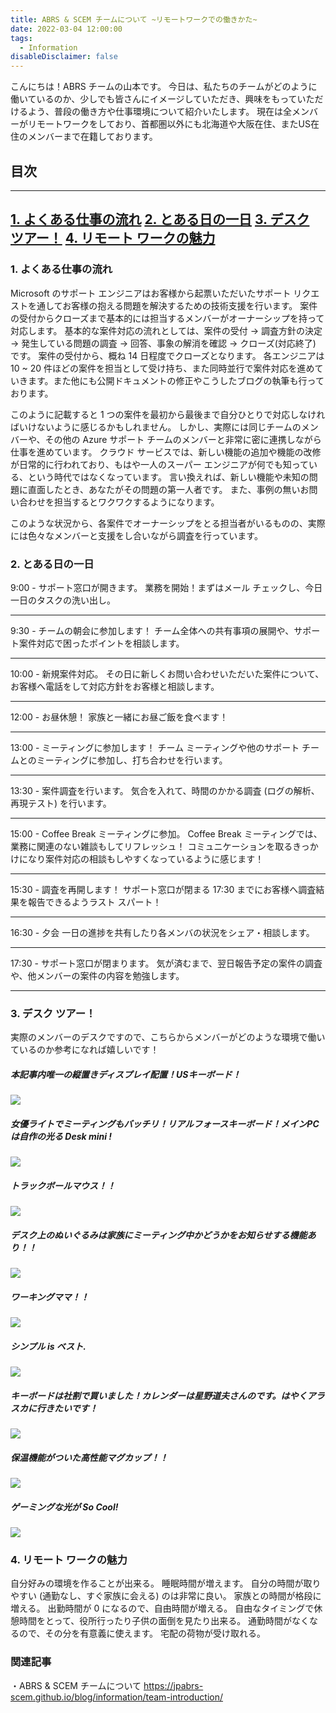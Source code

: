 ```yaml
---
title: ABRS & SCEM チームについて ~リモートワークでの働きかた~
date: 2022-03-04 12:00:00
tags:
  - Information
disableDisclaimer: false
---
```


<!-- more -->
こんにちは！ABRS チームの山本です。
今日は、私たちのチームがどのように働いているのか、少しでも皆さんにイメージしていただき、興味をもっていただけるよう、普段の働き方や仕事環境について紹介いたします。
現在は全メンバーがリモートワークをしており、首都圏以外にも北海道や大阪在住、またUS在住のメンバーまで在籍しております。


## 目次
-----------------------------------------------------------
[1. よくある仕事の流れ](#1)
[2. とある日の一日](#2)
[3. デスク ツアー！](#3)
[4. リモート ワークの魅力](#4)
-----------------------------------------------------------


### 1. よくある仕事の流れ<a id="1"></a>
Microsoft のサポート エンジニアはお客様から起票いただいたサポート リクエストを通してお客様の抱える問題を解決するための技術支援を行います。
案件の受付からクローズまで基本的には担当するメンバーがオーナーシップを持って対応します。
基本的な案件対応の流れとしては、案件の受付 → 調査方針の決定 → 発生している問題の調査 → 回答、事象の解消を確認 → クローズ(対応終了) です。
案件の受付から、概ね 14 日程度でクローズとなります。
各エンジニアは 10 ~ 20 件ほどの案件を担当として受け持ち、また同時並行で案件対応を進めていきます。また他にも公開ドキュメントの修正やこうしたブログの執筆も行っております。

このように記載すると 1 つの案件を最初から最後まで自分ひとりで対応しなければいけないように感じるかもしれません。
しかし、実際には同じチームのメンバーや、その他の Azure サポート チームのメンバーと非常に密に連携しながら仕事を進めています。
クラウド サービスでは、新しい機能の追加や機能の改修が日常的に行われており、もはや一人のスーパー エンジニアが何でも知っている、という時代ではなくなっています。
言い換えれば、新しい機能や未知の問題に直面したとき、あなたがその問題の第一人者です。
また、事例の無いお問い合わせを担当するとワクワクするようになります。

このような状況から、各案件でオーナーシップをとる担当者がいるものの、実際には色々なメンバーと支援をし合いながら調査を行っています。

### 2. とある日の一日 <a id="2"></a>

9:00 - サポート窓口が開きます。
業務を開始！まずはメール チェックし、今日一日のタスクの洗い出し。

-----------------------------------------------------------
9:30 - チームの朝会に参加します！
チーム全体への共有事項の展開や、サポート案件対応で困ったポイントを相談します。

-----------------------------------------------------------
10:00 - 新規案件対応。
その日に新しくお問い合わせいただいた案件について、お客様へ電話をして対応方針をお客様と相談します。

-----------------------------------------------------------
12:00 - お昼休憩！
家族と一緒にお昼ご飯を食べます！

-----------------------------------------------------------
13:00 - ミーティングに参加します！
チーム ミーティングや他のサポート チームとのミーティングに参加し、打ち合わせを行います。

-----------------------------------------------------------
13:30 - 案件調査を行います。
気合を入れて、時間のかかる調査 (ログの解析、再現テスト) を行います。

-----------------------------------------------------------
15:00 - Coffee Break ミーティングに参加。
Coffee Break ミーティングでは、業務に関連のない雑談もしてリフレッシュ！
コミュニケーションを取るきっかけになり案件対応の相談もしやすくなっているように感じます！

-----------------------------------------------------------
15:30 - 調査を再開します！
サポート窓口が閉まる 17:30 までにお客様へ調査結果を報告できるようラスト スパート！

-----------------------------------------------------------
16:30 - 夕会
一日の進捗を共有したり各メンバの状況をシェア・相談します。

-----------------------------------------------------------
17:30 - サポート窓口が閉まります。
気が済むまで、翌日報告予定の案件の調査や、他メンバーの案件の内容を勉強します。

-----------------------------------------------------------

### 3. デスク ツアー！<a id="3"></a>
実際のメンバーのデスクですので、こちらからメンバーがどのような環境で働いているのか参考になれば嬉しいです！

##### 本記事内唯一の縦置きディスプレイ配置！USキーボード！
![](https://user-images.githubusercontent.com/71251920/156648350-f0e85a1e-fe54-4866-8268-8914bc880362.png)

##### 女優ライトでミーティングもバッチリ！リアルフォースキーボード！メインPCは自作の光る Desk mini !
![](https://user-images.githubusercontent.com/71251920/156648359-3bdc08e5-c0f5-4b50-ae94-7e0aef791006.jpg)

##### トラックボールマウス！！
![](https://user-images.githubusercontent.com/71251920/156648360-81024452-0551-4987-abb0-944fba099dcc.jpg)

##### デスク上のぬいぐるみは家族にミーティング中かどうかをお知らせする機能あり！！
![](https://user-images.githubusercontent.com/71251920/156648362-65cc4352-b2bb-4108-a815-6ac80eeb1e13.jpg)

##### ワーキングママ！！
![](https://user-images.githubusercontent.com/71251920/156648364-0b6794a8-4dc9-49d6-b774-dddcc5e6cba2.png)

##### シンプル is ベスト.
![](https://user-images.githubusercontent.com/71251920/156648366-8a3639de-c478-4780-8db6-e7753b016415.jpg)

##### キーボードは社割で買いました！カレンダーは星野道夫さんのです。はやくアラスカに行きたいです！
![](https://user-images.githubusercontent.com/71251920/156648368-15eb0558-c2f4-49cb-a887-61e18cc76088.jpg)

##### 保温機能がついた高性能マグカップ！！
![](https://user-images.githubusercontent.com/71251920/156648370-3fbf5c3d-9022-49e5-a392-c061bb204052.jpg)

##### ゲーミングな光が So Cool!
![](https://user-images.githubusercontent.com/71251920/156648371-3c45e268-97bd-49ef-a84e-60695546a15f.jpg)


### 4. リモート ワークの魅力<a id="4"></a>
自分好みの環境を作ることが出来る。
睡眠時間が増えます。
自分の時間が取りやすい (通勤なし、すぐ家族に会える) のは非常に良い。
家族との時間が格段に増える。
出勤時間が 0 になるので、自由時間が増える。
自由なタイミングで休憩時間をとって、役所行ったり子供の面倒を見たり出来る。
通勤時間がなくなるので、その分を有意義に使えます。
宅配の荷物が受け取れる。

### 関連記事
・ABRS & SCEM チームについて
https://jpabrs-scem.github.io/blog/information/team-introduction/